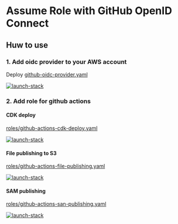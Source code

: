 # Assume Role with GitHub OpenID Connect

## Huw to use

### 1. Add oidc provider to your AWS account

Deploy [github-oidc-provider.yaml](./github-oidc-provider.yaml)

[![launch-stack](https://s3.amazonaws.com/cloudformation-examples/cloudformation-launch-stack.png)][1]

[1]: https://console.aws.amazon.com/cloudformation/home#/stacks/new?stackName=github-oidc-provider&templateURL=https://s3.amazonaws.com/mats-toolbox/assume-role-with-github-oidc/latest/github-oidc-provider.yaml

### 2. Add role for github actions

#### CDK deploy

[roles/github-actions-cdk-deploy.yaml](./roles/github-actions-cdk-deploy.yaml)

[![launch-stack](https://s3.amazonaws.com/cloudformation-examples/cloudformation-launch-stack.png)][2]

[2]: https://console.aws.amazon.com/cloudformation/home#/stacks/new?stackName=github-actions-cdk-deploy&templateURL=https://s3.amazonaws.com/mats-toolbox/assume-role-with-github-oidc/latest/roles/github-actions-cdk-deploy.yaml

#### File publishing to S3

[roles/github-actions-file-publishing.yaml](./roles/github-actions-file-publishing.yaml)

[![launch-stack](https://s3.amazonaws.com/cloudformation-examples/cloudformation-launch-stack.png)][3]

[3]: https://console.aws.amazon.com/cloudformation/home#/stacks/new?stackName=github-actions-file-publishing&templateURL=https://s3.amazonaws.com/mats-toolbox/assume-role-with-github-oidc/latest/roles/github-actions-file-publishing.yaml

#### SAM publishing

[roles/github-actions-san-publishing.yaml](./roles/github-actions-sam-publishing.yaml)

[![launch-stack](https://s3.amazonaws.com/cloudformation-examples/cloudformation-launch-stack.png)][4]

[4]: https://console.aws.amazon.com/cloudformation/home#/stacks/new?stackName=github-actions-sam-publishing&templateURL=https://s3.amazonaws.com/mats-toolbox/assume-role-with-github-oidc/latest/roles/github-actions-sam-publishing.yaml
